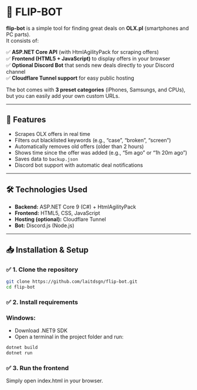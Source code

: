 # 📌 FLIP-BOT

**flip-bot** is a simple tool for finding great deals on **OLX.pl** (smartphones and PC parts).  
It consists of:  

✅ **ASP.NET Core API** (with HtmlAgilityPack for scraping offers)  
✅ **Frontend (HTML5 + JavaScript)** to display offers in your browser  
✅ **Optional Discord Bot** that sends new deals directly to your Discord channel  
✅ **Cloudflare Tunnel support** for easy public hosting

The bot comes with **3 preset categories** (iPhones, Samsungs, and CPUs), but you can easily add your own custom URLs.

---

## 🚀 Features

- Scrapes OLX offers in real time  
- Filters out blacklisted keywords (e.g., “case”, “broken”, “screen”)  
- Automatically removes old offers (older than 2 hours)  
- Shows time since the offer was added (e.g., “5m ago” or “1h 20m ago”)  
- Saves data to `backup.json`  
- Discord bot support with automatic deal notifications  

---

## 🛠️ Technologies Used

- **Backend:** ASP.NET Core 9 (C#) + HtmlAgilityPack  
- **Frontend:** HTML5, CSS, JavaScript  
- **Hosting (optional):** Cloudflare Tunnel  
- **Bot:** Discord.js (Node.js)  

---

## 📥 Installation & Setup

### ✅ 1. Clone the repository

```bash
git clone https://github.com/laitdsgn/flip-bot.git
cd flip-bot
```
### ✅ 2. Install requirements

### Windows:

- Download .NET9 SDK
- Open a terminal in the project folder and run:

```bash
dotnet build
dotnet run
```

### ✅ 3. Run the frontend
Simply open index.html in your browser.


